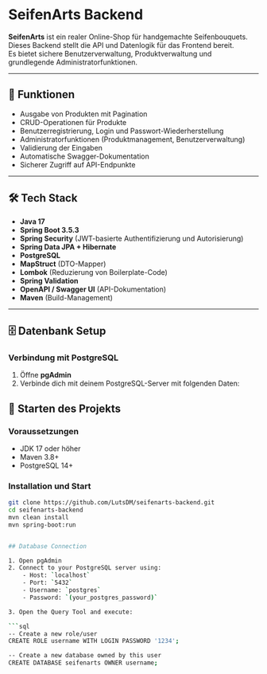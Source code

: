 # SeifenArts Backend

**SeifenArts** ist ein realer Online-Shop für handgemachte Seifenbouquets.  
Dieses Backend stellt die API und Datenlogik für das Frontend bereit.  
Es bietet sichere Benutzerverwaltung, Produktverwaltung und grundlegende Administratorfunktionen.

---

## 🧩 Funktionen

- Ausgabe von Produkten mit Pagination  
- CRUD-Operationen für Produkte  
- Benutzerregistrierung, Login und Passwort-Wiederherstellung  
- Administratorfunktionen (Produktmanagement, Benutzerverwaltung)  
- Validierung der Eingaben  
- Automatische Swagger-Dokumentation  
- Sicherer Zugriff auf API-Endpunkte  

---

## 🛠️ Tech Stack

- **Java 17**  
- **Spring Boot 3.5.3**  
- **Spring Security** (JWT-basierte Authentifizierung und Autorisierung)  
- **Spring Data JPA + Hibernate**  
- **PostgreSQL**  
- **MapStruct** (DTO-Mapper)  
- **Lombok** (Reduzierung von Boilerplate-Code)  
- **Spring Validation**  
- **OpenAPI / Swagger UI** (API-Dokumentation)  
- **Maven** (Build-Management)  

---

## 🗄️ Datenbank Setup

### Verbindung mit PostgreSQL

1. Öffne **pgAdmin**  
2. Verbinde dich mit deinem PostgreSQL-Server mit folgenden Daten:

## 🚀 Starten des Projekts

### Voraussetzungen

- JDK 17 oder höher  
- Maven 3.8+  
- PostgreSQL 14+  

### Installation und Start

```bash
git clone https://github.com/LutsDM/seifenarts-backend.git
cd seifenarts-backend
mvn clean install
mvn spring-boot:run


## Database Connection

1. Open pgAdmin
2. Connect to your PostgreSQL server using:
    - Host: `localhost`
    - Port: `5432`
    - Username: `postgres`
    - Password: `(your_postgres_password)`

3. Open the Query Tool and execute:

```sql
-- Create a new role/user
CREATE ROLE username WITH LOGIN PASSWORD '1234';

-- Create a new database owned by this user
CREATE DATABASE seifenarts OWNER username;
